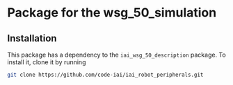 # Package for the wsg_50_simulation

## Installation

This package has a dependency to the `iai_wsg_50_description` package. To install it, clone it by running

```bash
git clone https://github.com/code-iai/iai_robot_peripherals.git
```
